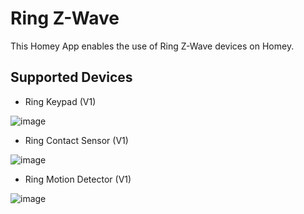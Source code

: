 # Ring Z-Wave

This Homey App enables the use of Ring Z-Wave devices on Homey.

## Supported Devices

* Ring Keypad (V1)

![image][ringkeypad]

* Ring Contact Sensor (V1)

![image][ringcontactsensor]

* Ring Motion Detector (V1)

![image][ringmotiondetector]

[ringkeypad]: https://github.com/daneedk/com.ring.zwave/blob/02f3260315e14636d8acbf7fa2ab0d074381d0d7/drivers/4AK1E9-0EU0/assets/images/small.jpg
[ringcontactsensor]: https://github.com/daneedk/com.ring.zwave/blob/ab3e029bdf0ccb7a31b946cd98359732f33c65f6/drivers/4SDAE9-0EU0/assets/images/small.jpg
[ringmotiondetector]: https://github.com/daneedk/com.ring.zwave/blob/ab3e029bdf0ccb7a31b946cd98359732f33c65f6/drivers/4SPAE9-0EU0/assets/images/small.jpg